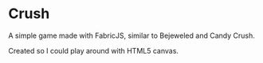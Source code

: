 Crush
=====

A simple game made with FabricJS, similar to Bejeweled and Candy Crush.

Created so I could play around with HTML5 canvas.
